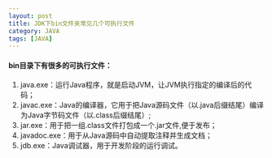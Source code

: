 ```yaml
---
layout: post
title: JDK下bin文件夹常见几个可执行文件
category: JAVA
tags: [JAVA]
---
```



#### bin目录下有很多的可执行文件：
1. java.exe：运行Java程序，就是启动JVM，让JVM执行指定的编译后的代码；
2. javac.exe：Java的编译器，它用于把Java源码文件（以.java后缀结尾）编译为Java字节码文件（以.class后缀结尾）;
3. jar.exe：用于把一组.class文件打包成一个.jar文件,便于发布；
4. javadoc.exe：用于从Java源码中自动提取注释并生成文档；
5. jdb.exe：Java调试器，用于开发阶段的运行调试。